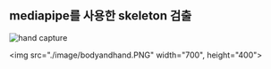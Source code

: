 ## mediapipe를 사용한 skeleton 검출 


![hand capture]('./image/hand.PNG')


<img src="./image/bodyandhand.PNG" width="700", height="400">

